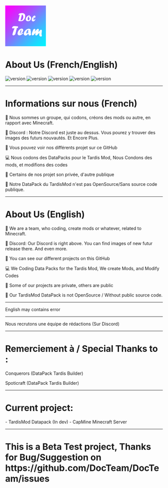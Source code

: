 <p><img  src="./logo.png" height="130px" alt="DocTeam"></p>

<h1>About Us (French/English)</h1>

<p>
    <img src="https://img.shields.io/badge/About-Us-brightgreen" alt="version"> <img src="https://img.shields.io/badge/Discord-https%3A%2F%2Fdiscord.gg%2FTD73QZC-orange" alt="version"> <img src="https://img.shields.io/badge/Fondator-9e__Docteur-blue" alt="version">  <img src="https://img.shields.io/badge/Youtube-SOON-red" alt="version"> <img src="https://img.shields.io/badge/Documentation%20version-1.2.2-yellowgreen" alt="version">
</p>

---

<h1>Informations sur nous (French)</h1>
<p>
   📒 Nous sommes un groupe, qui codons, créons des mods ou autre, en rapport avec Minecraft.
<p>
   📲 Discord : Notre Discord est juste au dessus. Vous pourez y trouver des images des futurs nouvautés. Et Encore Plus.
<p>
   📝 Vous pouvez voir nos différents projet sur ce GitHub
<p>
   💻 Nous codons des DataPacks pour le Tardis Mod, Nous Condons des mods, et modifions des codes
<p>
   🔐 Certains de nos projet son privée, d'autre publique
<p>
   🔨 Notre DataPack du TardisMod n'est pas OpenSource/Sans source code publique.
</p>

---

<h1>About Us (English)</h1>
<p>
   📒 We are a team, who coding, create mods or whatever, related to Minecraft.
<p>
   📲 Discord: Our Discord is right above. You can find images of new futur release there. And even more.
<p>
   📝 You can see our different projects on this GitHub
<p>
   💻 We Coding Data Packs for the Tardis Mod, We create Mods, and Modify Codes
<p>
   🔐 Some of our projects are private, others are public
<p>
   🔨 Our TardisMod DataPack is not OpenSource / Without public source code.
</p>

---

English may contains error

---

Nous recrutons une équipe de rédactions (Sur Discord)

---

<h1>Remerciement à / Special Thanks to :</h1>
<p>
Conquerors (DataPack Tardis Builder)
<p>
Spoticraft (DataPack Tardis Builder)
</p>

---

<h1>Current project:</h1>
   - TardisMod Datapack (In dev)
   - CapMine Minecraft Server

---

<h1>This is a Beta Test project, Thanks for Bug/Suggestion on https://github.com/DocTeam/DocTeam/issues</h1>